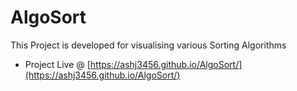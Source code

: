 # AlgoSort 

This Project is developed for visualising various Sorting Algorithms


- Project Live @ [https://ashj3456.github.io/AlgoSort/](https://ashj3456.github.io/AlgoSort/)
